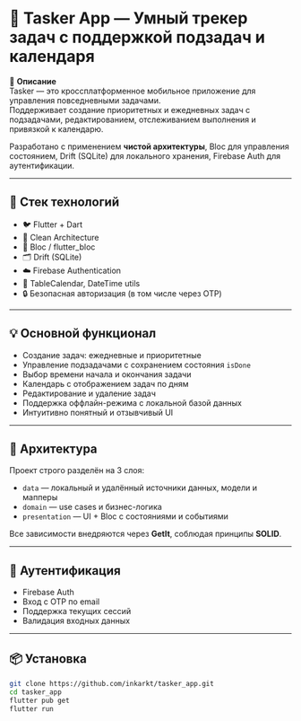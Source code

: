 # 📝 Tasker App — Умный трекер задач с поддержкой подзадач и календаря

🚀 **Описание**  
Tasker — это кроссплатформенное мобильное приложение для управления повседневными задачами.  
Поддерживает создание приоритетных и ежедневных задач с подзадачами, редактированием, отслеживанием выполнения и привязкой к календарю.

Разработано с применением **чистой архитектуры**, Bloc для управления состоянием, Drift (SQLite) для локального хранения, Firebase Auth для аутентификации.

---

## 🔧 Стек технологий  
- 🐦 Flutter + Dart  
- 🧱 Clean Architecture  
- 🧠 Bloc / flutter_bloc  
- 🗂 Drift (SQLite)  
- ☁️ Firebase Authentication  
- 📅 TableCalendar, DateTime utils  
- 🔒 Безопасная авторизация (в том числе через OTP)  

---

## 💡 Основной функционал  
- Создание задач: ежедневные и приоритетные  
- Управление подзадачами с сохранением состояния `isDone`  
- Выбор времени начала и окончания задачи  
- Календарь с отображением задач по дням  
- Редактирование и удаление задач  
- Поддержка оффлайн-режима с локальной базой данных  
- Интуитивно понятный и отзывчивый UI  

---

## 🧠 Архитектура  
Проект строго разделён на 3 слоя:
- `data` — локальный и удалённый источники данных, модели и мапперы  
- `domain` — use cases и бизнес-логика  
- `presentation` — UI + Bloc с состояниями и событиями  

Все зависимости внедряются через **GetIt**, соблюдая принципы **SOLID**.

---

## 🔐 Аутентификация  
- Firebase Auth  
- Вход с OTP по email  
- Поддержка текущих сессий  
- Валидация входных данных  

---

## 📦 Установка  
```bash
git clone https://github.com/inkarkt/tasker_app.git  
cd tasker_app  
flutter pub get  
flutter run  
